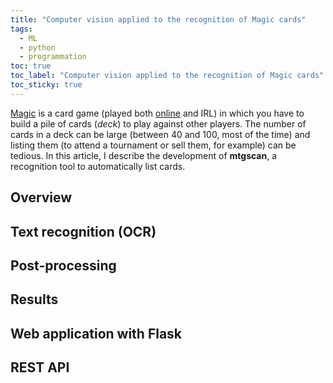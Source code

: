 ```yaml
---
title: "Computer vision applied to the recognition of Magic cards"
tags:
  - ML
  - python
  - programmation
toc: true
toc_label: "Computer vision applied to the recognition of Magic cards"
toc_sticky: true
---
```


[Magic](https://magic.wizards.com/en) is a card game (played both [online](https://magic.wizards.com/fr/mtgarena) and IRL) in which you have to build a pile of cards (*deck*) to play against other players. The number of cards in a deck can be large (between 40 and 100, most of the time) and listing them (to attend a tournament or sell them, for example) can be tedious. In this article, I describe the development of **mtgscan**, a recognition tool to automatically list cards. 

## Overview

## Text recognition (OCR)

## Post-processing

## Results

## Web application with Flask

## REST API
